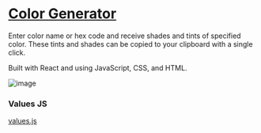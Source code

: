 # [Color Generator](https://duncan-color-generator.netlify.app/)
Enter color name or hex code and receive shades and tints of specified color. These tints and shades can be copied to your clipboard with a single click.

Built with React and using JavaScript, CSS, and HTML.


![image](https://user-images.githubusercontent.com/87501964/148623468-f7b90955-afa7-46d9-b9af-9f90092f89a5.png)


### Values JS

[values.js](https://github.com/noeldelgado/values.js)
